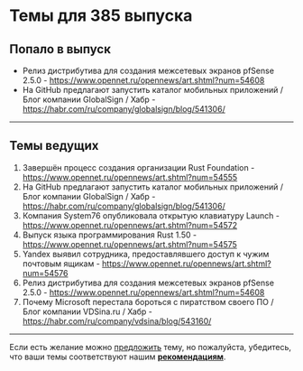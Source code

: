 # Темы для 385 выпуска

## Попало в выпуск

- Релиз дистрибутива для создания межсетевых экранов pfSense 2.5.0 - https://www.opennet.ru/opennews/art.shtml?num=54608
- На GitHub предлагают запустить каталог мобильных приложений / Блог компании GlobalSign / Хабр - https://habr.com/ru/company/globalsign/blog/541306/

---

## Темы ведущих

1. Завершён процесс создания организации Rust Foundation - https://www.opennet.ru/opennews/art.shtml?num=54555
1. На GitHub предлагают запустить каталог мобильных приложений / Блог компании GlobalSign / Хабр - https://habr.com/ru/company/globalsign/blog/541306/
1. Компания System76 опубликовала открытую клавиатуру Launch - https://www.opennet.ru/opennews/art.shtml?num=54572
1. Выпуск языка программирования Rust 1.50 - https://www.opennet.ru/opennews/art.shtml?num=54575
1. Yandex выявил сотрудника, предоставлявшего доступ к чужим почтовым ящикам - https://www.opennet.ru/opennews/art.shtml?num=54576
1. Релиз дистрибутива для создания межсетевых экранов pfSense 2.5.0 - https://www.opennet.ru/opennews/art.shtml?num=54608
1. Почему Microsoft перестала бороться с пиратством своего ПО / Блог компании VDSina.ru / Хабр - https://habr.com/ru/company/vdsina/blog/543160/

---

Если есть желание можно [предложить](themes_from_listeners.md) тему, но пожалуйста, убедитесь, что ваши темы соответствуют нашим **[рекомендациям](Recommendations_for_the_proposed_topics.md)**.

